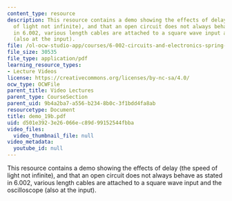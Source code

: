```yaml
---
content_type: resource
description: This resource contains a demo showing the effects of delay (the speed
  of light not infinite), and that an open circuit does not always behave as stated
  in 6.002, various length cables are attached to a square wave input and the oscilloscope
  (also at the input).
file: /ol-ocw-studio-app/courses/6-002-circuits-and-electronics-spring-2007/d501e3923e26066ec89d99152544fbba_demo_19b.pdf
file_size: 30535
file_type: application/pdf
learning_resource_types:
- Lecture Videos
license: https://creativecommons.org/licenses/by-nc-sa/4.0/
ocw_type: OCWFile
parent_title: Video Lectures
parent_type: CourseSection
parent_uid: 9b4a2ba7-a556-b234-8b0c-3f1bdd4fa8ab
resourcetype: Document
title: demo_19b.pdf
uid: d501e392-3e26-066e-c89d-99152544fbba
video_files:
  video_thumbnail_file: null
video_metadata:
  youtube_id: null
---
```

This resource contains a demo showing the effects of delay (the speed of light not infinite), and that an open circuit does not always behave as stated in 6.002, various length cables are attached to a square wave input and the oscilloscope (also at the input).
